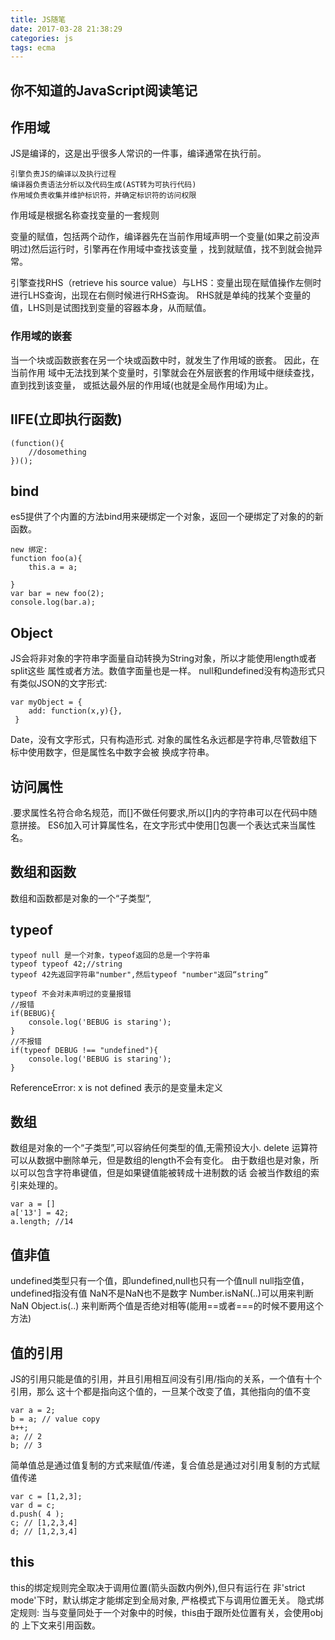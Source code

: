 ```yaml
---
title: JS随笔
date: 2017-03-28 21:38:29
categories: js
tags: ecma
---
```

## 你不知道的JavaScript阅读笔记
## 作用域
JS是编译的，这是出乎很多人常识的一件事，编译通常在执行前。

```
引擎负责JS的编译以及执行过程
编译器负责语法分析以及代码生成(AST转为可执行代码)
作用域负责收集并维护标识符，并确定标识符的访问权限
```
作用域是根据名称查找变量的一套规则

变量的赋值，包括两个动作，编译器先在当前作用域声明一个变量(如果之前没声明过)然后运行时，引擎再在作用域中查找该变量
，找到就赋值，找不到就会抛异常。

引擎查找RHS（retrieve his source value）与LHS：变量出现在赋值操作左侧时进行LHS查询，出现在右侧时候进行RHS查询。
RHS就是单纯的找某个变量的值，LHS则是试图找到变量的容器本身，从而赋值。

### 作用域的嵌套
当一个块或函数嵌套在另一个块或函数中时，就发生了作用域的嵌套。
因此，在当前作用 域中无法找到某个变量时，引擎就会在外层嵌套的作用域中继续查找，直到找到该变量， 或抵达最外层的作用域(也就是全局作用域)为止。


## IIFE(立即执行函数)

    (function(){
        //dosomething
    })();

## bind
  es5提供了个内置的方法bind用来硬绑定一个对象，返回一个硬绑定了对象的的新函数。

    new 绑定:
    function foo(a){
        this.a = a;

    }
    var bar = new foo(2);
    console.log(bar.a);

## Object

JS会将非对象的字符串字面量自动转换为String对象，所以才能使用length或者split这些
属性或者方法。数值字面量也是一样。
null和undefined没有构造形式只有类似JSON的文字形式:
 
    var myObject = {
        add: function(x,y){},
     }

Date，没有文字形式，只有构造形式.
对象的属性名永远都是字符串,尽管数组下标中使用数字，但是属性名中数字会被
换成字符串。

## 访问属性
.要求属性名符合命名规范，而[]不做任何要求,所以[]内的字符串可以在代码中随意拼接。
ES6加入可计算属性名，在文字形式中使用[]包裹一个表达式来当属性名。

## 数组和函数
数组和函数都是对象的一个“子类型”,

## typeof

    typeof null 是一个对象，typeof返回的总是一个字符串
    typeof typeof 42;//string
    typeof 42先返回字符串"number",然后typeof "number"返回“string”

    typeof 不会对未声明过的变量报错
    //报错
    if(BEBUG){
        console.log('BEBUG is staring');
    }
    //不报错
    if(typeof DEBUG !== "undefined"){
        console.log('BEBUG is staring');
    }

ReferenceError: x is not defined 表示的是变量未定义

## 数组
数组是对象的一个“子类型”,可以容纳任何类型的值,无需预设大小.
delete 运算符可以从数据中删除单元，但是数组的length不会有变化。
由于数组也是对象，所以可以包含字符串键值，但是如果键值能被转成十进制数的话
会被当作数组的索引来处理的。

    var a = []
    a['13'] = 42;
    a.length; //14

## 值非值
undefined类型只有一个值，即undefined,null也只有一个值null
null指空值，undefined指没有值
NaN不是NaN也不是数字
Number.isNaN(..)可以用来判断NaN
Object.is(..) 来判断两个值是否绝对相等(能用==或者===的时候不要用这个方法)

## 值的引用
JS的引用只能是值的引用，并且引用相互间没有引用/指向的关系，一个值有十个引用，那么
这十个都是指向这个值的，一旦某个改变了值，其他指向的值不变

    var a = 2;
    b = a; // value copy
    b++;
    a; // 2
    b; // 3

简单值总是通过值复制的方式来赋值/传递，复合值总是通过对引用复制的方式赋值传递

    var c = [1,2,3];
    var d = c;
    d.push( 4 );
    c; // [1,2,3,4]
    d; // [1,2,3,4]


## this
this的绑定规则完全取决于调用位置(箭头函数内例外),但只有运行在
非'strict mode'下时，默认绑定才能绑定到全局对象, 严格模式下与调用位置无关。
隐式绑定规则: 当与变量同处于一个对象中的时候，this由于跟所处位置有关，会使用obj的
上下文来引用函数。
